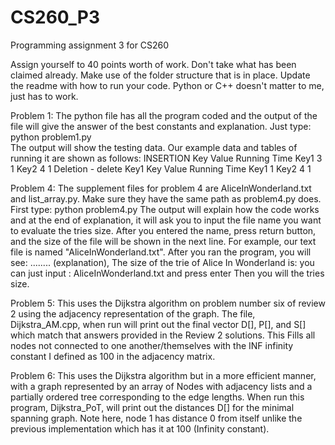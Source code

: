# CS260_P3
Programming assignment 3 for CS260

Assign yourself to 40 points worth of work. Don't take what has been claimed already. Make use of the folder structure that is in place. Update the readme with how to run your code. Python or C++ doesn't matter to me, just has to work.


Problem 1: The python file has all the program coded and the output of the file will give the answer of the best constants and explanation. Just type: python problem1.py  
The output will show the testing data. Our example data and tables of running it are shown as follows:
INSERTION
Key        Value      Running Time
Key1       3          1
Key2       4          1
Deletion - delete Key1
Key        Value      Running Time
Key1                  1
Key2       4          1



Problem 4: The supplement files for problem 4 are AliceInWonderland.txt and list_array.py. Make sure they have the same path as problem4.py does. First type:
            python problem4.py
The output will explain how the code works and at the end of explanation, it will ask you to input the file name you want to evaluate the tries size. After you entered the name, press return button, and the size of the file will be shown in the next line. 
For example, our text file is named "AliceInWonderland.txt". After you ran the program, you will see:
........ (explanation),
The size of the trie of Alice In Wonderland is: 
you can just input : AliceInWonderland.txt   and press enter
Then you will the tries size.

Problem 5: This uses the Dijkstra algorithm on problem number six of review 2 using the adjacency representation of the graph. The file, Dijkstra_AM.cpp, when run will print out the final vector D[], P[], and S[] which match that answers provided in the Review 2 solutions. This Fills all nodes not connected to one another/themselves with the INF infinity constant I defined as 100 in the adjacency matrix.

Problem 6: This uses the Dijkstra algorithm but in a more efficient manner, with a graph represented by an array of Nodes with adjacency lists and a partially ordered tree corresponding to the edge lengths. When run this program, Dijkstra_PoT, will print out the distances D[] for the minimal spanning graph. Note here, node 1 has distance 0 from itself unlike the previous implementation which has it at 100 (Infinity constant).
